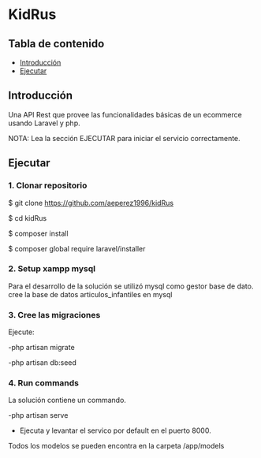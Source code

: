 
# KidRus

## Tabla de contenido

- [Introducción](#introducción)
- [Ejecutar](#ejecutar)

## Introducción

Una API Rest que provee las funcionalidades básicas de un ecommerce usando Laravel y php.

NOTA: Lea la sección EJECUTAR para iniciar el servicio correctamente.

## Ejecutar

### 1. Clonar repositorio


$ git clone https://github.com/aeperez1996/kidRus

$ cd kidRus

$ composer install

$ composer global require laravel/installer          


### 2. Setup xampp mysql

Para el desarrollo de la solución se utilizó mysql como gestor base de dato.
cree la base de datos articulos_infantiles en mysql 

### 3. Cree las migraciones
Ejecute:

-php artisan migrate

-php artisan db:seed

### 4. Run commands
La solución contiene un commando. 

-php artisan serve

- Ejecuta y levantar el servico por default en el puerto 8000.

Todos los modelos se pueden encontra en la carpeta /app/models
